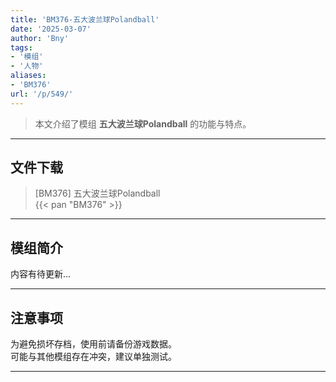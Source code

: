 ```yaml
---
title: 'BM376-五大波兰球Polandball'
date: '2025-03-07'
author: 'Bny'
tags:
- '模组'
- '人物'
aliases:
- 'BM376'
url: '/p/549/'
---
```


> 本文介绍了模组 **五大波兰球Polandball** 的功能与特点。

---

## 文件下载

> [BM376] 五大波兰球Polandball  
{{< pan "BM376" >}}  

---

## 模组简介

>  
内容有待更新...  

---

## 注意事项

>  
为避免损坏存档，使用前请备份游戏数据。  
可能与其他模组存在冲突，建议单独测试。  

---

